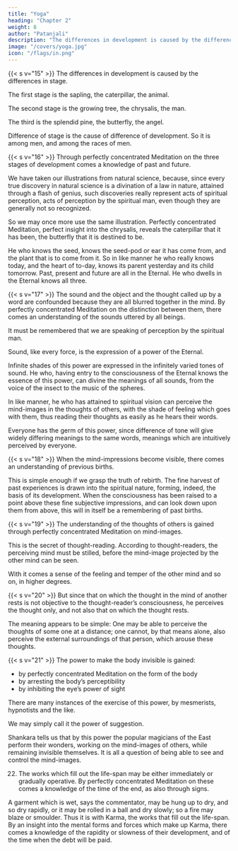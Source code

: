 ```yaml
---
title: "Yoga"
heading: "Chapter 2"
weight: 8
author: "Patanjali"
description: "The differences in development is caused by the differences in stage"
image: "/covers/yoga.jpg"
icon: "/flags/in.png"
---
```



{{< s v="15" >}} The differences in development is caused by the differences in stage.

The first stage is the sapling, the caterpillar, the animal. 

The second stage is the growing tree, the chrysalis, the man. 

The third is the splendid pine, the butterfly, the angel. 

Difference of stage is the cause of difference of development. So it is among men, and among the races of men.



{{< s v="16" >}} Through perfectly concentrated Meditation on the three stages of development comes a knowledge of past and future.

We have taken our illustrations from natural science, because, since every true discovery in natural science is a divination of a law in nature, attained through a flash of genius, such discoveries really represent acts of spiritual perception, acts of perception by the spiritual man, even though they are generally not so recognized. 

So we may once more use the same illustration. Perfectly concentrated Meditation, perfect insight into the chrysalis, reveals the caterpillar that it has been, the butterfly that it is destined to be. 

He who knows the seed, knows the seed-pod or ear it has come from, and the plant that is to come from it. So in like manner he who really knows today, and the heart of to-day, knows its parent yesterday and its child tomorrow. Past, present and future are all in the Eternal. He who dwells in the Eternal knows all three.


{{< s v="17" >}} The sound and the object and the thought called up by a word are confounded because they are all blurred together in the mind. By perfectly concentrated Meditation on the distinction between them, there comes an understanding of the sounds uttered by all beings.

It must be remembered that we are speaking of perception by the spiritual man.

Sound, like every force, is the expression of a power of the Eternal. 

Infinite shades of this power are expressed in the infinitely varied tones of sound. He who, having entry to the consciousness of the Eternal knows the essence of this power, can divine the meanings of all sounds, from the voice of the insect to the music of the spheres.

In like manner, he who has attained to spiritual vision can perceive the mind-images in the thoughts of others, with the shade of feeling which goes with them, thus reading their thoughts as easily as he hears their words. 

Everyone has the germ of this power, since difference of tone will give widely differing meanings to the same words, meanings which are intuitively perceived by everyone.


{{< s v="18" >}} When the mind-impressions become visible, there comes an understanding of previous births.

This is simple enough if we grasp the truth of rebirth. The fine harvest of past experiences is drawn into the spiritual nature, forming, indeed, the basis of its development. When the consciousness has been raised to a point above these fine subjective impressions, and can look down upon them from above, this will in itself be a remembering of past births.


{{< s v="19" >}} The understanding of the thoughts of others is gained through perfectly concentrated Meditation on mind-images.

<!-- Here, for those who can profit by it,  -->

This is the secret of thought-reading. According to thought-readers, the perceiving mind must be stilled, before the mind-image projected by the other mind can be seen. 

<!-- Take the simplest case of intentional thought transference. It is the testimony of those who have done this, that  -->

With it comes a sense of the feeling and temper of the other mind and so on, in higher degrees.



{{< s v="20" >}} But since that on which the thought in the mind of another rests is not objective to the thought-reader’s consciousness, he perceives the thought only, and not also that on which the thought rests.

The meaning appears to be simple: One may be able to perceive the thoughts of some one at a distance; one cannot, by that means alone, also perceive the external surroundings of that person, which arouse these thoughts.


{{< s v="21" >}} The power to make the body invisible is gained:
- by perfectly concentrated Meditation on the form of the body
- by arresting the body’s perceptibility
- by inhibiting the eye’s power of sight

There are many instances of the exercise of this power, by mesmerists, hypnotists and the like. 

We may simply call it the power of suggestion. 

Shankara tells us that by this power the popular magicians of the East perform their wonders, working on the mind-images of others, while remaining invisible themselves. It is all a question of being able to see and control the mind-images.


22. The works which fill out the life-span may be either immediately or gradually operative. By perfectly concentrated Meditation on these comes a knowledge of the time of the end, as also through signs.

A garment which is wet, says the commentator, may be hung up to dry, and so dry rapidly, or it may be rolled in a ball and dry slowly; so a fire may blaze or smoulder. Thus it is with Karma, the works that fill out the life-span. By an insight into the mental forms and forces which make up Karma, there comes a knowledge of the rapidity or slowness of their development, and of the time when the debt will be paid.
